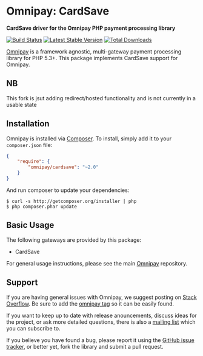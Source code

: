 # Omnipay: CardSave

**CardSave driver for the Omnipay PHP payment processing library**

[![Build Status](https://travis-ci.org/thephpleague/omnipay-cardsave.png?branch=master)](https://travis-ci.org/thephpleague/omnipay-cardsave)
[![Latest Stable Version](https://poser.pugx.org/omnipay/cardsave/version.png)](https://packagist.org/packages/omnipay/cardsave)
[![Total Downloads](https://poser.pugx.org/omnipay/cardsave/d/total.png)](https://packagist.org/packages/omnipay/cardsave)

[Omnipay](https://github.com/thephpleague/omnipay) is a framework agnostic, multi-gateway payment
processing library for PHP 5.3+. This package implements CardSave support for Omnipay.

## NB

This fork is jsut adding redirect/hosted functionality and is not currently in a usable state

## Installation

Omnipay is installed via [Composer](http://getcomposer.org/). To install, simply add it
to your `composer.json` file:

```json
{
    "require": {
        "omnipay/cardsave": "~2.0"
    }
}
```

And run composer to update your dependencies:

    $ curl -s http://getcomposer.org/installer | php
    $ php composer.phar update

## Basic Usage

The following gateways are provided by this package:

* CardSave

For general usage instructions, please see the main [Omnipay](https://github.com/thephpleague/omnipay)
repository.

## Support

If you are having general issues with Omnipay, we suggest posting on
[Stack Overflow](http://stackoverflow.com/). Be sure to add the
[omnipay tag](http://stackoverflow.com/questions/tagged/omnipay) so it can be easily found.

If you want to keep up to date with release anouncements, discuss ideas for the project,
or ask more detailed questions, there is also a [mailing list](https://groups.google.com/forum/#!forum/omnipay) which
you can subscribe to.

If you believe you have found a bug, please report it using the [GitHub issue tracker](https://github.com/thephpleague/omnipay-cardsave/issues),
or better yet, fork the library and submit a pull request.
